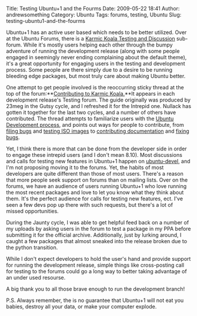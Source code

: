 Title: Testing Ubuntu+1 and the Fourms
Date: 2009-05-22 18:41
Author: andrewsomething
Category: Ubuntu
Tags: forums, testing, Ubuntu
Slug: testing-ubuntu1-and-the-fourms

Ubuntu+1 has an active user based which needs to be better utilized.
Over at the Ubuntu Forums, there is a <span class="normal">[Karmic Koala
Testing and Discussion][] sub-forum. While it's mostly users helping
each other through the bumpy adventure of running the development
release (along with some people engaged in seemingly never ending
complaining about the default theme), it's a great</span> opportunity
for engaging users in the testing and development process. Some people
are there simply due to a desire to be running bleeding edge packages,
but most truly care about making Ubuntu better.

One attempt to get people involved is the reoccurring sticky thread at
the top of the forum:**[Contributing to Karmic Koala.][]**It appears in
each development release's Testing forum. The guide originally was
produced by 23meg in the Gutsy cycle, and I refreshed it for the
Intrepid one. Nullack has gotten it together for the last two cycles,
and a number of others have contributed. The thread attempts to
familiarize users with the [Ubuntu Development process][], and points
out ways for people to contribute, from [filing bugs][] and [testing ISO
images][] to [contributing documentation][] and [fixing bugs][].

Yet, I think there is more that can be done from the developer side in
order to engage these intrepid users (and I don't mean 8.10). Most
discussions and calls for testing new features in Ubuntu+1 happen on
[ubuntu-devel][], and I'm not proposing moving it to the forums. Yet,
the habits of most developers are quite different than those of most
users. There's a reason that more people seek support on forums than on
mailing lists. Over on the forums, we have an audience of users running
Ubuntu+1 who love running the most recent packages and love to let you
know what they think about them. It's the perfect audience for calls for
testing new features, ect. I've seen a few devs pop up there with such
requests, but there's a lot of missed opportunities.

During the Jaunty cycle, I was able to get helpful feed back on a number
of my uploads by asking users in the forum to test a package in my PPA
before submitting it for the official archive. Additionally, just by
lurking around, I caught a few packages that almost sneaked into the
release broken due to the python transition.

While I don't expect developers to hold the user's hand and provide
support for running the development release, simple things like
cross-posting call for testing to the forums could go a long way to
better taking advantage of an under used resourse.

A big thank you to all those brave enough to run the development branch!

P.S. Always remember, the is no guarantee that Ubuntu+1 will not eat you
babies, destroy all your data, or make your computer explode.

  [Karmic Koala Testing and Discussion]: http://ubuntuforums.org/forumdisplay.php?f=359
  [Contributing to Karmic Koala.]: http://ubuntuforums.org/showthread.php?t=1161570
  [Ubuntu Development process]: https://wiki.ubuntu.com/UbuntuDevelopment
  [filing bugs]: https://help.ubuntu.com/community/ReportingBugs
  [testing ISO images]: https://wiki.ubuntu.com/Testing/ISO/Procedures
  [contributing documentation]: https://wiki.ubuntu.com/DocumentationTeam
  [fixing bugs]: https://wiki.ubuntu.com/Bugs/HowToFix
  [ubuntu-devel]: https://lists.ubuntu.com/mailman/listinfo/ubuntu-devel
